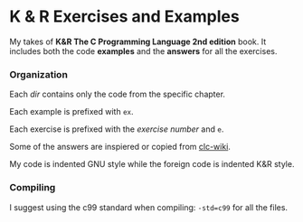 # K & R Exercises and Examples

My takes of **K&amp;R The C Programming Language 2nd edition** book. It includes both the code **examples** and the **answers** for all the exercises.

### Organization

Each _dir_ contains only the code from the specific chapter.

Each example is prefixed with `ex`.

Each exercise is prefixed with the _exercise number_ and `e`.

Some of the answers are inspiered or copied from [clc-wiki](http://clc-wiki.net/wiki/K&R2_solutions).

My code is indented GNU style while the foreign code is indented K&R style.

### Compiling

I suggest using the c99 standard when compiling: `-std=c99` for all the files.
